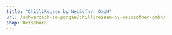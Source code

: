 ```yaml
---
title: "ChilliReisen by Weißofner GmbH"
url: /schwarzach-im-pongau/chillireisen-by-weissofner-gmbh/
shop: Reisebüro
---
```

